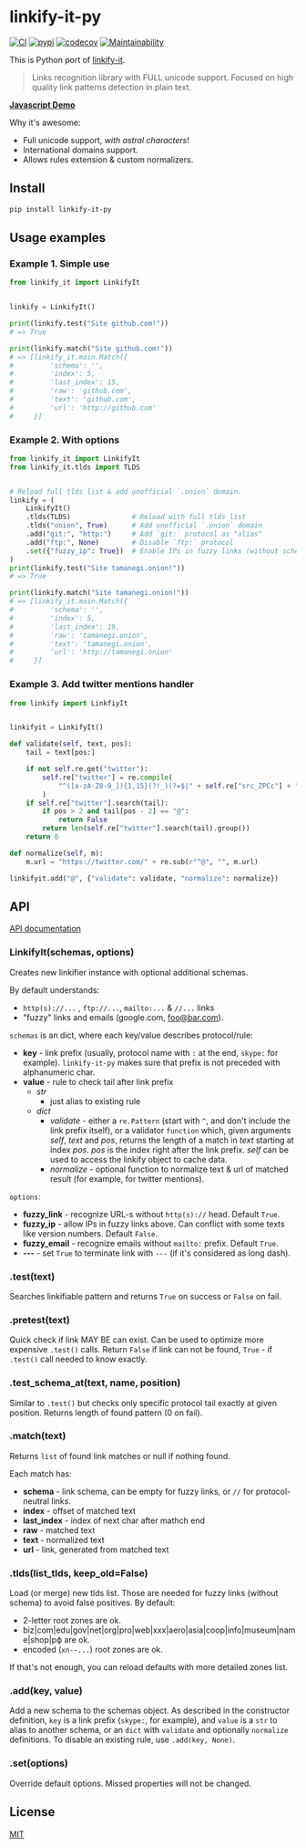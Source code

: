 # linkify-it-py

[![CI](https://github.com/tsutsu3/linkify-it-py/workflows/CI/badge.svg?branch=main)](https://github.com/tsutsu3/linkify-it-py/actions)
[![pypi](https://img.shields.io/pypi/v/linkify-it-py)](https://pypi.org/project/linkify-it-py/)
[![codecov](https://codecov.io/gh/tsutsu3/linkify-it-py/branch/main/graph/badge.svg)](https://codecov.io/gh/tsutsu3/linkify-it-py)
[![Maintainability](https://api.codeclimate.com/v1/badges/6341fd3ec5f05fde392f/maintainability)](https://codeclimate.com/github/tsutsu3/linkify-it-py/maintainability)

This is Python port of [linkify-it](https://github.com/markdown-it/linkify-it).

> Links recognition library with FULL unicode support.
> Focused on high quality link patterns detection in plain text.

__[Javascript Demo](http://markdown-it.github.io/linkify-it/)__

Why it's awesome:

- Full unicode support, _with astral characters_!
- International domains support.
- Allows rules extension & custom normalizers.


## Install

```bash
pip install linkify-it-py
```

## Usage examples

### Example 1. Simple use

```python
from linkify_it import LinkifyIt


linkify = LinkifyIt()

print(linkify.test("Site github.com!"))
# => True

print(linkify.match("Site github.com!"))
# => [linkify_it.main.Match({
#         'schema': '',
#         'index': 5,
#         'last_index': 15,
#         'raw': 'github.com',
#         'text': 'github.com',
#         'url': 'http://github.com'
#     }]
```

### Example 2. With options

```python
from linkify_it import LinkifyIt
from linkify_it.tlds import TLDS


# Reload full tlds list & add unofficial `.onion` domain.
linkify = (
    LinkifyIt()
    .tlds(TLDS)               # Reload with full tlds list
    .tlds("onion", True)      # Add unofficial `.onion` domain
    .add("git:", "http:")     # Add `git:` protocol as "alias"
    .add("ftp:", None)        # Disable `ftp:` protocol
    .set({"fuzzy_ip": True})  # Enable IPs in fuzzy links (without schema)
)
print(linkify.test("Site tamanegi.onion!"))
# => True

print(linkify.match("Site tamanegi.onion!"))
# => [linkify_it.main.Match({
#         'schema': '',
#         'index': 5,
#         'last_index': 19,
#         'raw': 'tamanegi.onion',
#         'text': 'tamanegi.onion',
#         'url': 'http://tamanegi.onion'
#     }]
```

### Example 3. Add twitter mentions handler

```python
from linkify import LinkfiyIt


linkifyit = LinkifyIt()

def validate(self, text, pos):
    tail = text[pos:]

    if not self.re.get("twitter"):
        self.re["twitter"] = re.compile(
            "^([a-zA-Z0-9_]){1,15}(?!_)(?=$|" + self.re["src_ZPCc"] + ")"
        )
    if self.re["twitter"].search(tail):
        if pos > 2 and tail[pos - 2] == "@":
            return False
        return len(self.re["twitter"].search(tail).group())
    return 0

def normalize(self, m):
    m.url = "https://twitter.com/" + re.sub(r"^@", "", m.url)

linkifyit.add("@", {"validate": validate, "normalize": normalize})
```


## API

[API documentation](https://linkify-it-py.readthedocs.io/en/latest/)

### LinkifyIt(schemas, options)

Creates new linkifier instance with optional additional schemas.

By default understands:

- `http(s)://...` , `ftp://...`, `mailto:...` & `//...` links
- "fuzzy" links and emails (google.com, foo@bar.com).

`schemas` is an dict, where each key/value describes protocol/rule:

- __key__ - link prefix (usually, protocol name with `:` at the end, `skype:`
  for example). `linkify-it-py` makes sure that prefix is not preceded with
  alphanumeric char.
- __value__ - rule to check tail after link prefix
  - _str_
    - just alias to existing rule
  - _dict_
    - _validate_ - either a `re.Pattern` (start with `^`, and don't include the
      link prefix itself), or a validator `function` which, given arguments
      _self_, _text_ and _pos_, returns the length of a match in _text_
      starting at index _pos_.  _pos_ is the index right after the link prefix.
      _self_ can be used to access the linkify object to cache data.
    - _normalize_ - optional function to normalize text & url of matched result
      (for example, for twitter mentions).

`options`:

- __fuzzy_link__ - recognize URL-s without `http(s)://` head. Default `True`.
- __fuzzy_ip__ - allow IPs in fuzzy links above. Can conflict with some texts
  like version numbers. Default `False`.
- __fuzzy_email__ - recognize emails without `mailto:` prefix. Default `True`.
- __---__ - set `True` to terminate link with `---` (if it's considered as long dash).


### .test(text)

Searches linkifiable pattern and returns `True` on success or `False` on fail.


### .pretest(text)

Quick check if link MAY BE can exist. Can be used to optimize more expensive
`.test()` calls. Return `False` if link can not be found, `True` - if `.test()`
call needed to know exactly.


### .test_schema_at(text, name, position)

Similar to `.test()` but checks only specific protocol tail exactly at given
position. Returns length of found pattern (0 on fail).


### .match(text)

Returns `list` of found link matches or null if nothing found.

Each match has:

- __schema__ - link schema, can be empty for fuzzy links, or `//` for
  protocol-neutral links.
- __index__ - offset of matched text
- __last_index__ - index of next char after mathch end
- __raw__ - matched text
- __text__ - normalized text
- __url__ - link, generated from matched text


### .tlds(list_tlds, keep_old=False)

Load (or merge) new tlds list. Those are needed for fuzzy links (without schema)
to avoid false positives. By default:

- 2-letter root zones are ok.
- biz|com|edu|gov|net|org|pro|web|xxx|aero|asia|coop|info|museum|name|shop|рф are ok.
- encoded (`xn--...`) root zones are ok.

If that's not enough, you can reload defaults with more detailed zones list.

### .add(key, value)

Add a new schema to the schemas object. As described in the constructor
definition, `key` is a link prefix (`skype:`, for example), and `value`
is a `str` to alias to another schema, or an `dict` with `validate` and
optionally `normalize` definitions.  To disable an existing rule, use
`.add(key, None)`.


### .set(options)

Override default options. Missed properties will not be changed.


## License

[MIT](https://github.com/tsutsu3/linkify-it-py/blob/master/LICENSE)
